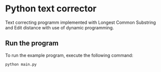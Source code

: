 # Python text corrector
Text correcting programm implemented with Longest Common Substring and Edit distance with use of dynamic programming.

## Run the program
To run the example program, execute the following command:
```
python main.py
```